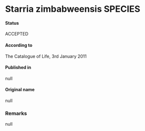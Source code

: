 # Starria zimbabweensis SPECIES

#### Status
ACCEPTED

#### According to
The Catalogue of Life, 3rd January 2011

#### Published in
null

#### Original name
null

### Remarks
null